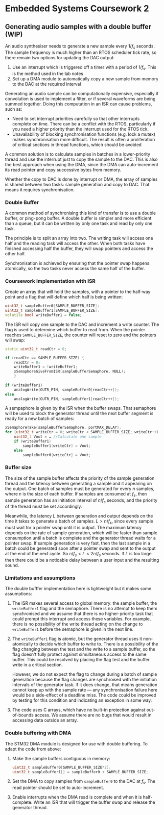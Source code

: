 # Embedded Systems Coursework 2
## Generating audio samples with a double buffer (WIP)

An audio synthesiser needs to generate a new sample every $1/f_s$ seconds.
The sample frequency is much higher than an RTOS scheduler tick rate, so there remain two options for updating the DAC output:

1. Use an interrupt which is triggered off a timer with a period of $1/f_s$. This is the method used in the lab notes
2. Set up a DMA module to automatically copy a new sample from memory to the DAC at the required interval

Generating an audio sample can be computationally expensive, especially if convolution is used to implement a filter, or if several waveforms are being summed together.
Doing this computation in an ISR can cause problems, such as:

- Need to set interrupt priorities carefully so that other interrupts complete on time.
  There can be a conflict with the RTOS, particularly if you need a higher priority than the interrupt used for the RTOS tick.
- Unavailability of blocking synchronisation functions (e.g. lock a mutex) makes synchronisation more difficult.
  The result is often a proliferation of critical sections in thread functions, which should be avoided
  
A common solution is to calculate samples in batches in a lower-priority thread and use the interrupt just to copy the sample to the DAC.
This is also the best approach when using the DMA, since the DMA can auto-increment its read pointer and copy successive bytes from memory.

Whether the copy to DAC is done by interrupt or DMA, the array of samples is shared between two tasks: sample generation and copy to DAC.
That means it requires synchronisation.

### Double Buffer

A common method of synchronising this kind of transfer is to use a double buffer, or ping-pong buffer.
A double buffer is simpler and more efficient than a queue, but it can be written by only one task and read by only one task.

The principle is to split an array into two.
The writing task will access one half and the reading task will access the other.
When both tasks have finished accessing half the buffer, they will swap pointers and access the other half.

Synchronisation is achieved by ensuring that the pointer swap happens atomically, so the two tasks never access the same half of the buffer.

### Coursework Implementation with ISR

Create an array that will hold the samples, with a pointer to the half-way point and a flag that will define which half is being written:

```c++
uint32_t sampleBuffer0[SAMPLE_BUFFER_SIZE];
uint32_t sampleBuffer1[SAMPLE_BUFFER_SIZE];
volatile bool writeBuffer1 = false;
```

The ISR will copy one sample to the DAC and increment a write counter.
The flag is used to determine which buffer to read from.
When the pointer reaches `SAMPLE_BUFFER_SIZE`, the counter will reset to zero and the pointers will swap:

```c++
static uint32_t readCtr = 0;

if (readCtr == SAMPLE_BUFFER_SIZE) {
	readCtr = 0;
	writeBuffer1 = !writeBuffer1;
	xSemaphoreGiveFromISR(sampleBufferSemaphore, NULL);
	}
	
if (writeBuffer1)
	analogWrite(OUTR_PIN, sampleBuffer0[readCtr++]);
else
	analogWrite(OUTR_PIN, sampleBuffer1[readCtr++]);
```

A sempaphore is given by the ISR when the buffer swaps.
That semaphore will be used to block the generator thread until the next buffer segment is ready for a new batch of samples:

```c++
xSemaphoreTake(sampleBufferSemaphore, portMAX_DELAY);
for (uint32_t writeCtr = 0; writeCtr < SAMPLE_BUFFER_SIZE; writeCtr++) {
	uint32_t Vout = … //Calculate one sample
	if (writeBuffer1)
		sampleBuffer1[writeCtr] = Vout;
	else
		sampleBuffer0[writeCtr] = Vout;
```
	
### Buffer size
The size of the sample buffer affects the priority of the sample generation thread and the latency between generating a sample and it appearing on the output.
One batch of samples must be generated for every $n$ samples, where $n$ is the size of each buffer.
If samples are consumed at $f_s$, then sample generation has an initiation interval of $n/f_s$ seconds, and the priority of the thread must be set accordingly.

Meanwhile, the latency $L$ between generation and output depends on the time it takes to generate a batch of samples.
$L \gt n/f_s$, since every sample must wait for a pointer swap until it is output.
The maximum latency depends on the rate of sample generation, which will be faster than sample consumption until a batch is complete and the generator thread waits for a pointer swap.
If sample generation is very fast, then the last sample in a batch could be generated soon after a pointer swap and sent to the output at the end of the next cycle.
So $n/f_s\lt L \lt 2n/f_s$ seconds.
If $L$ is too large then there could be a noticable delay between a user input and the resulting sound.

### Limitations and assumptions
The double bufffer implementation here is lightweight but it makes some assumptions:
1.	The ISR makes several access to global memory: the sample buffer, the `writeBuffer1` flag and the semaphore.
	There is no attempt to keep them synchronised and we assume that there is no higher-priority task that could prempt this interrupt and access these variables.
	For example, there is no possibility of the write thread acting on the change to `writeBuffer1` before the semaphore is given in the next line.
2.	The `writeBuffer1` flag is atomic, but the generator thread uses it non-atomically to decide which buffer to write to.
	There is a possibility of the flag changing between the test and the write to a sample buffer, so the flag doesn't fully protect against simultaneous access to the same buffer.
	This could be resolved by placing the flag test and the buffer write in a critical section.
	
	However, we do not expect the flag to change during a batch of sample generation because the flag changes are synchroised with the initiation intervals of the generator task.
	If it does change, that means generation cannot keep up with the sample rate — any synchronisation failure here would be a side-effect of a deadline miss.
	The code could be improved by testing for this condition and indicating an exception in some way.
3. 	The code uses C arrays, which have no built-in protection against out-of-bounds access.
	We assume there are no bugs that would result in accessing data outside an array.
	
### Double buffering with DMA
The STM32 DMA module is designed for use with double buffering.
To adapt the code from above:
1.	Make the sample buffers contiguous in memory:
	
	```c++
	uint32_t sampleBuffer0[SAMPLE_BUFFER_SIZE*2];
	uint32_t sampleBuffer1[] = sampleBuffer0 + SAMPLE_BUFFER_SIZE;
	```
2.	Set the DMA to copy samples from `sampleBuffer0` to the DAC at $f_s$.
	The read pointer should be set to auto-increment.
3.	Enable interrupts when the DMA read is complete and when it is half-complete.
	Write an ISR that will trigger the buffer swap and release the generator thread.

